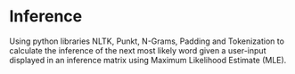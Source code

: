 # Inference
Using python libraries NLTK, Punkt, N-Grams, Padding and Tokenization to calculate the inference of the next most likely word given a user-input displayed in an inference matrix using Maximum Likelihood Estimate (MLE).
